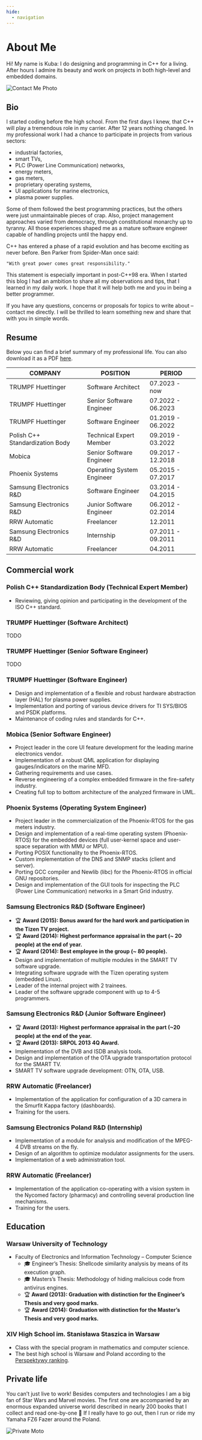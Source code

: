 ```yaml
---
hide:
  - navigation
---
```


# About Me

Hi! My name is Kuba: I do designing and programming in C++ for a living. After hours I admire its beauty and work on
projects in both high-level and embedded domains.

![Contact Me Photo][casual-photo-sofa]

## Bio

I started coding before the high school. From the first days I knew, that C++ will play a tremendous role in my carrier.
After 12 years nothing changed. In my professional work I had a chance to participate in projects from various sectors:

- industrial factories,
- smart TVs,
- PLC (Power Line Communication) networks,
- energy meters,
- gas meters,
- proprietary operating systems,
- UI applications for marine electronics,
- plasma power supplies.

Some of them followed the best programming practices, but the others were just unmaintainable pieces of crap. Also,
project management approaches varied from democracy, through constitutional monarchy up to tyranny. All those
experiences shaped me as a mature software engineer capable of handling projects until the happy end.

C++ has entered a phase of a rapid evolution and has become exciting as never before. Ben Parker from Spider-Man once
said:

    "With great power comes great responsibility."

This statement is especially important in post-C++98 era. When I started this blog I had an ambition to share all my
observations and tips, that I learned in my daily work. I hope that it will help both me and you in being a better
programmer.

If you have any questions, concerns or proposals for topics to write about – contact me directly. I will be thrilled to
learn something new and share that with you in simple words.

## Resume

Below you can find a brief summary of my professional life. You can also download it as a PDF [here][cv].

| COMPANY                         | POSITION                  | PERIOD            |
| ------------------------------- | ------------------------- | ----------------- |
| TRUMPF Huettinger               | Software Architect        | 07.2023 - now     |
| TRUMPF Huettinger               | Senior Software Engineer  | 07.2022 - 06.2023 |
| TRUMPF Huettinger               | Software Engineer         | 01.2019 - 06.2022 |
| Polish C++ Standardization Body | Technical Expert Member   | 09.2019 - 03.2022 |
| Mobica                          | Senior Software Engineer  | 09.2017 - 12.2018 |
| Phoenix Systems                 | Operating System Engineer | 05.2015 - 07.2017 |
| Samsung Electronics R&D         | Software Engineer         | 03.2014 - 04.2015 |
| Samsung Electronics R&D         | Junior Software Engineer  | 06.2012 - 02.2014 |
| RRW Automatic                   | Freelancer                | 12.2011           |
| Samsung Electronics R&D         | Internship                | 07.2011 - 09.2011 |
| RRW Automatic                   | Freelancer                | 04.2011           |

## Commercial work

### Polish C++ Standardization Body (Technical Expert Member)

- Reviewing, giving opinion and participating in the development of the ISO C++ standard.

### TRUMPF Huettinger (Software Architect)

TODO

### TRUMPF Huettinger (Senior Software Engineer)

TODO

### TRUMPF Huettinger (Software Engineer)

- Design and implementation of a flexible and robust hardware abstraction layer (HAL) for plasma power supplies.
- Implementation and porting of various device drivers for TI SYS/BIOS and PSDK platforms.
- Maintenance of coding rules and standards for C++.

### Mobica (Senior Software Engineer)

- Project leader in the core UI feature development for the leading marine electronics vendor.
- Implementation of a robust QML application for displaying gauges/indicators on the marine MFD.
- Gathering requirements and use cases.
- Reverse engineering of a complex embedded firmware in the fire-safety industry.
- Creating full top to bottom architecture of the analyzed firmware in UML.

### Phoenix Systems (Operating System Engineer)

- Project leader in the commercialization of the Phoenix-RTOS for the gas meters industry.
- Design and implementation of a real-time operating system (Phoenix-RTOS) for the embedded devices (full user-kernel
  space and user-space separation with MMU or MPU).
- Porting POSIX functionality to the Phoenix-RTOS.
- Custom implementation of the DNS and SNMP stacks (client and server).
- Porting GCC compiler and Newlib (libc) for the Phoenix-RTOS in official GNU repositories.
- Design and implementation of the GUI tools for inspecting the PLC (Power Line Communication) networks in a Smart Grid
  industry.

### Samsung Electronics R&D (Software Engineer)

- :trophy: **Award (2015): Bonus award for the hard work and participation in the Tizen TV project.**
- :trophy: **Award (2014): Highest performance appraisal in the part (~ 20 people) at the end of year.**
- :trophy: **Award (2014): Best employee in the group (~ 80 people).**
- Design and implementation of multiple modules in the SMART TV software upgrade.
- Integrating software upgrade with the Tizen operating system (embedded Linux).
- Leader of the internal project with 2 trainees.
- Leader of the software upgrade component with up to 4-5 programmers.

### Samsung Electronics R&D (Junior Software Engineer)

- :trophy: **Award (2013): Highest performance appraisal in the part (~20 people) at the end of the year.**
- :trophy: **Award (2013): SRPOL 2013 4Q Award.**
- Implementation of the DVB and ISDB analysis tools.
- Design and implementation of the OTA upgrade transportation protocol for the SMART TV.
- SMART TV software upgrade development: OTN, OTA, USB.

### RRW Automatic (Freelancer)

- Implementation of the application for configuration of a 3D camera in the Smurfit Kappa factory (dashboards).
- Training for the users.

### Samsung Electronics Poland R&D (Internship)

- Implementation of a module for analysis and modification of the MPEG-4 DVB streams on the fly.
- Design of an algorithm to optimize modulator assignments for the users.
- Implementation of a web administration tool.

### RRW Automatic (Freelancer)

- Implementation of the application co-operating with a vision system in the Nycomed factory (pharmacy) and controlling
  several production line mechanisms.
- Training for the users.

## Education

### Warsaw University of Technology

- Faculty of Electronics and Information Technology – Computer Science
  - :mortar_board: Engineer’s Thesis: Shellcode similarity analysis by means of its execution graph.
  - :mortar_board: Masters’s Thesis: Methodology of hiding malicious code from antivirus engines.
  - :trophy: **Award (2013): Graduation with distinction for the Engineer’s Thesis and very good marks.**
  - :trophy: **Award (2014): Graduation with distinction for the Master’s Thesis and very good marks.**

### XIV High School im. Stanisława Staszica in Warsaw

- Class with the special program in mathematics and computer science.
- The best high school is Warsaw and Poland according to the [Perspektywy ranking][perspektywy-ranking].

## Private life

You can’t just live to work! Besides computers and technologies I am a big fan of Star Wars and Marvel movies. The first
one are accompanied by an enormous expanded universe world described in nearly 200 books that I collect and read
one-by-one 🙂 If I really have to go out, then I run or ride my Yamaha FZ6 Fazer around the Poland.

![Private Moto][casual-photo-moto]

<!-- links -->

[casual-photo-sofa]: assets/casual-photo-sofa.png
[cv]: /cv
[perspektywy-ranking]: http://licea.perspektywy.pl
[casual-photo-moto]: assets/casual-photo-moto.png
